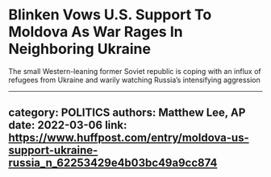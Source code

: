 # Blinken Vows U.S. Support To Moldova As War Rages In Neighboring Ukraine

The small Western-leaning former Soviet republic is coping with an influx of refugees from Ukraine and warily watching Russia’s intensifying aggression

---
category: POLITICS
authors: Matthew Lee, AP
date: 2022-03-06
link: https://www.huffpost.com/entry/moldova-us-support-ukraine-russia_n_62253429e4b03bc49a9cc874
---
